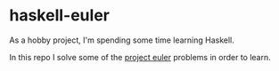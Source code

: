 # haskell-euler

As a hobby project, I'm spending some time learning Haskell.

In this repo I solve some of the [project euler](https://projecteuler.net) problems in order to learn.
